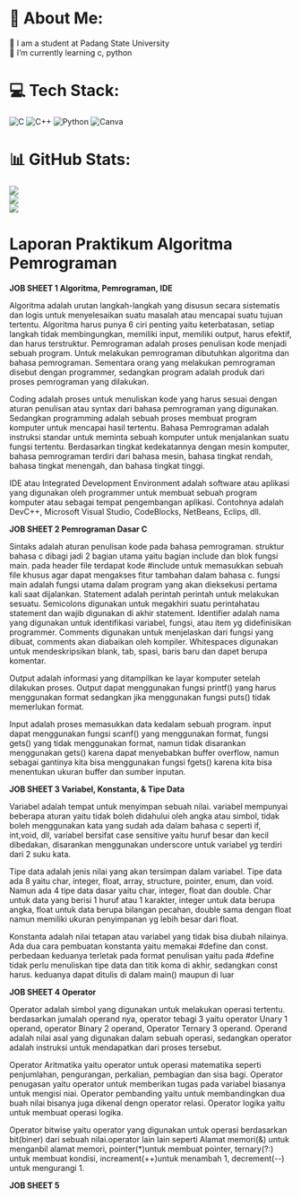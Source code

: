# 💫 About Me:
🔭 I am a student at Padang State University<br>🌱 I’m currently learning c, python


# 💻 Tech Stack:
![C](https://img.shields.io/badge/c-%2300599C.svg?style=flat&logo=c&logoColor=white) ![C++](https://img.shields.io/badge/c++-%2300599C.svg?style=flat&logo=c%2B%2B&logoColor=white) ![Python](https://img.shields.io/badge/python-3670A0?style=flat&logo=python&logoColor=ffdd54) ![Canva](https://img.shields.io/badge/Canva-%2300C4CC.svg?style=flat&logo=Canva&logoColor=white)
# 📊 GitHub Stats:
![](https://github-readme-stats.vercel.app/api?username=makbarfauzan&theme=material-palenight&hide_border=true&include_all_commits=false&count_private=false)<br/>
![](https://github-readme-streak-stats.herokuapp.com/?user=makbarfauzan&theme=material-palenight&hide_border=true)<br/>
![](https://github-readme-stats.vercel.app/api/top-langs/?username=makbarfauzan&theme=material-palenight&hide_border=true&include_all_commits=false&count_private=false&layout=compact)


<!-- Proudly created with GPRM ( https://gprm.itsvg.in ) -->

# Laporan Praktikum Algoritma Pemrograman
**JOB SHEET 1 Algoritma, Pemrograman, IDE**

Algoritma adalah urutan langkah-langkah yang disusun secara sistematis dan logis untuk menyelesaikan suatu masalah atau mencapai suatu tujuan tertentu. Algoritma harus punya 6 ciri penting yaitu keterbatasan, setiap langkah tidak membingungkan, memiliki input, memiliki output, harus efektif, dan harus terstruktur. Pemrograman adalah proses penulisan kode menjadi sebuah program. Untuk melakukan pemrograman dibutuhkan algoritma dan bahasa pemrograman. Sementara orang yang melakukan pemrograman disebut dengan programmer, sedangkan program adalah produk dari proses pemrograman yang dilakukan.

Coding adalah proses untuk menuliskan kode yang harus sesuai dengan aturan penulisan atau syntax dari bahasa pemrograman yang digunakan. Sedangkan programming adalah sebuah proses membuat program komputer untuk mencapai hasil tertentu. Bahasa Pemrograman adalah instruksi standar untuk meminta sebuah komputer untuk menjalankan suatu fungsi tertentu. Berdasarkan tingkat kedekatannya dengan mesin komputer, bahasa pemrograman terdiri dari bahasa mesin, bahasa tingkat rendah, bahasa tingkat menengah, dan bahasa tingkat tinggi.

IDE atau Integrated Development Environment adalah software atau aplikasi yang digunakan oleh programmer untuk membuat sebuah program komputer atau sebagai tempat pengembangan aplikasi. Contohnya adalah DevC++, Microsoft Visual Studio, CodeBlocks, NetBeans, Eclips, dll.

**JOB SHEET 2 Pemrograman Dasar C**

Sintaks adalah aturan penulisan kode pada bahasa pemrograman. struktur bahasa c dibagi jadi 2 bagian utama yaitu bagian include dan blok fungsi main. pada header file terdapat kode #include untuk memasukkan sebuah file khusus agar dapat mengakses fitur tambahan dalam bahasa c. fungsi main adalah fungsi utama dalam program yang akan dieksekusi pertama kali saat dijalankan. Statement adalah perintah perintah untuk melakukan sesuatu. Semicolons digunakan untuk megakhiri suatu perintahatau statement dan wajib digunakan di akhir statement. Identifier adalah nama yang digunakan untuk identifikasi variabel, fungsi, atau item yg didefinisikan programmer. Comments digunakan untuk menjelaskan dari fungsi yang dibuat, comments akan diabaikan oleh kompiler. Whitespaces digunakan untuk mendeskripsikan blank, tab, spasi, baris baru dan dapet berupa komentar.

Output adalah informasi yang ditampilkan ke layar komputer setelah dilakukan proses. Output dapat menggunakan fungsi printf() yang harus menggunakan format sedangkan jika menggunakan fungsi puts() tidak memerlukan format.

Input adalah proses memasukkan data kedalam sebuah program. input dapat menggunakan fungsi scanf() yang menggunakan format, fungsi gets() yang tidak menggunakan format, namun tidak disarankan menggunakan gets() karena dapat menyebabkan buffer overflow, namun sebagai gantinya kita bisa menggunakan fungsi fgets() karena kita bisa menentukan ukuran buffer dan sumber inputan.

**JOB SHEET 3 Variabel, Konstanta, & Tipe Data**

Variabel adalah tempat untuk menyimpan sebuah nilai. variabel mempunyai beberapa aturan yaitu tidak boleh didahului oleh angka atau simbol, tidak boleh menggunakan kata yang sudah ada dalam bahasa c seperti if, int,void, dll, variabel bersifat case sensitive yaitu huruf besar dan kecil dibedakan, disarankan menggunakan underscore untuk variabel yg terdiri dari 2 suku kata.

Tipe data adalah jenis nilai yang akan tersimpan dalam variabel. Tipe data ada 8 yaitu char, integer, float, array, structure, pointer, enum, dan void. Namun ada 4 tipe data dasar yaitu char, integer, float dan double. Char untuk data yang berisi 1 huruf atau 1 karakter, integer untuk data berupa angka, float untuk data berupa bilangan pecahan, double sama dengan float namun memiliki ukuran penyimpanan yg lebih besar dari float.

Konstanta adalah nilai tetapan atau variabel yang tidak bisa diubah nilainya. Ada dua cara pembuatan konstanta yaitu memakai #define dan const. perbedaan keduanya terletak pada format penulisan yaitu pada #define tidak perlu menuliskan tipe data dan titik koma di akhir, sedangkan const harus. keduanya dapat ditulis di dalam main() maupun di luar

**JOB SHEET 4 Operator**

Operator adalah simbol yang digunakan untuk melakukan operasi tertentu. berdasarkan jumalah operand nya, operator tebagi 3 yaitu operator Unary 1 operand, operator Binary 2 operand, Operator Ternary 3 operand. Operand adalah nilai asal yang digunakan dalam sebuah operasi, sedangkan operator adalah instruksi untuk mendapatkan dari proses tersebut. 

Operator Aritmatika yaitu operator untuk operasi matematika seperti penjumlahan, pengurangan, perkalian, pembagian dan sisa bagi. Operator penugasan yaitu operator untuk memberikan tugas pada variabel biasanya untuk mengisi niai. Operator pembanding yaitu untuk membandingkan dua buah nilai bisanya juga dikenal dengn operator relasi. Operator logika yaitu untuk membuat operasi logika. 

Operator bitwise yaitu operator yang digunakan untuk operasi berdasarkan bit(biner) dari sebuah nilai.operator lain lain seperti Alamat memori(&) untuk menganbil alamat memori, pointer(*)untuk membuat pointer, ternary(?:) untuk membuat kondisi, increament(++)untuk menambah 1, decrement(--) untuk mengurangi 1.

**JOB SHEET 5**


 


